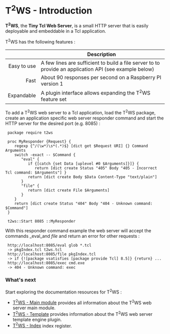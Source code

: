 # T<sup>2</sup>WS - Introduction

**T<sup>2</sup>WS**, the **Tiny Tcl Web Server**, is a small HTTP server that is easily deployable and embeddable in a Tcl application.

T<sup>2</sup>WS has the following features :

||Description
|--:|---
|Easy to use|A few lines are sufficient to build a file server to to provide an application API (see example below)
|Fast|About 90 responses per second on a Raspberry PI version 1
|Expandable|A plugin interface allows expanding the T<sup>2</sup>WS feature set

To add a T<sup>2</sup>WS web server to a Tcl application, load the T<sup>2</sup>WS package, create an application specific web server responder command and start the HTTP server for the desired port (e.g. 8085) :

```
 package require t2ws

 proc MyResponder {Request} {
    regexp {^/(\w*)\s*(.*)$} [dict get $Request URI] {} Command Arguments
    switch -exact -- $Command {
       "eval" {
          if {[catch {set Data [uplevel #0 $Arguments]}]} {
             return [dict create Status "405" Body "405 - Incorrect Tcl command: $Arguments"] }
          return [dict create Body $Data Content-Type "text/plain"]
       }
       "file" {
          return [dict create File $Arguments]
       }
    }
    return [dict create Status "404" Body "404 - Unknown command: $Command"]
 }

 t2ws::Start 8085 ::MyResponder
```

With this responder command example the web server will accept the commands _eval_and _file_ and return an error for other requests :

```
 http://localhost:8085/eval glob *.tcl
 -> pkgIndex.tcl t2ws.tcl
 http://localhost:8085/file pkgIndex.tcl
 -> if {![package vsatisfies [package provide Tcl] 8.5]} {return} ...
 http://localhost:8085/exec cmd.exe
 -> 404 - Unknown command: exec
```

### What's next

Start exploring the documentation resources for T<sup>2</sup>WS :

* [T<sup>2</sup>WS - Main module](https://github.com/Drolla/t2ws/wiki/t2ws) provides all information about the T<sup>2</sup>WS web server main module.
* [T<sup>2</sup>WS - Template](https://github.com/Drolla/t2ws/wiki/t2ws_template) provides information about the T<sup>2</sup>WS web server template engine plugin.
* [T<sup>2</sup>WS - Index](https://github.com/Drolla/t2ws/wiki/Index) index register.

